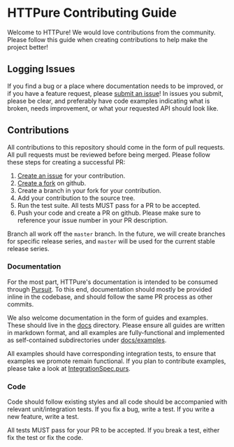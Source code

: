 # HTTPure Contributing Guide

Welcome to HTTPure! We would love contributions from the community. Please
follow this guide when creating contributions to help make the project better!

## Logging Issues

If you find a bug or a place where documentation needs to be improved, or if you
have a feature request,
please
[submit an issue](https://github.com/cprussin/purescript-httpure/issues/new)! In
issues you submit, please be clear, and preferably have code examples indicating
what is broken, needs improvement, or what your requested API should look like.

## Contributions

All contributions to this repository should come in the form of pull requests.
All pull requests must be reviewed before being merged. Please follow these
steps for creating a successful PR:

1. [Create an issue](https://github.com/cprussin/purescript-httpure/issues/new)
   for your contribution.
2. [Create a fork](https://github.com/cprussin/purescript-httpure) on github.
3. Create a branch in your fork for your contribution.
4. Add your contribution to the source tree.
5. Run the test suite. All tests MUST pass for a PR to be accepted.
6. Push your code and create a PR on github. Please make sure to reference your
   issue number in your PR description.

Branch all work off the `master` branch. In the future, we will create branches
for specific release series, and `master` will be used for the current stable
release series.

### Documentation

For the most part, HTTPure's documentation is intended to be consumed
through [Pursuit](http://pursuit.purescript.org/packages/purescript-httpure). To
this end, documentation should mostly be provided inline in the codebase, and
should follow the same PR process as other commits.

We also welcome documentation in the form of guides and examples. These should
live in the [docs](docs) directory. Please ensure all guides are written in
markdown format, and all examples are fully-functional and implemented as
self-contained subdirectories under [docs/examples](docs/examples).

All examples should have corresponding integration tests, to ensure that
examples we promote remain functional. If you plan to contribute examples,
please take a look at [IntegrationSpec.purs](test/HTTPure/IntegrationSpec.purs).

### Code

Code should follow existing styles and all code should be accompanied with
relevant unit/integration tests. If you fix a bug, write a test. If you write a
new feature, write a test.

All tests MUST pass for your PR to be accepted. If you break a test, either fix
the test or fix the code.
